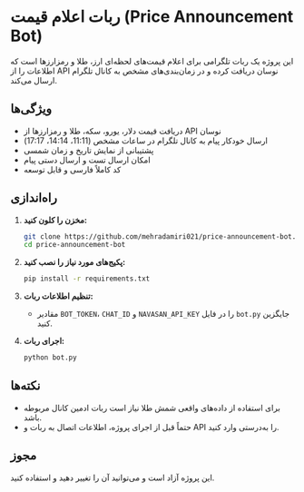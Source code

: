 # ربات اعلام قیمت (Price Announcement Bot)

این پروژه یک ربات تلگرامی برای اعلام قیمت‌های لحظه‌ای ارز، طلا و رمزارزها است که اطلاعات را از API نوسان دریافت کرده و در زمان‌بندی‌های مشخص به کانال تلگرام ارسال می‌کند.

## ویژگی‌ها
- دریافت قیمت دلار، یورو، سکه، طلا و رمزارزها از API نوسان
- ارسال خودکار پیام به کانال تلگرام در ساعات مشخص (11:11، 14:14، 17:17)
- پشتیبانی از نمایش تاریخ و زمان شمسی
- امکان ارسال تست و ارسال دستی پیام
- کد کاملاً فارسی و قابل توسعه

## راه‌اندازی
1. **مخزن را کلون کنید:**
   ```bash
   git clone https://github.com/mehradamiri021/price-announcement-bot.git
   cd price-announcement-bot
   ```
2. **پکیج‌های مورد نیاز را نصب کنید:**
   ```bash
   pip install -r requirements.txt
   ```
3. **تنظیم اطلاعات ربات:**
   - مقادیر `BOT_TOKEN`، `CHAT_ID` و `NAVASAN_API_KEY` را در فایل `bot.py` جایگزین کنید.

4. **اجرای ربات:**
   ```bash
   python bot.py
   ```

## نکته‌ها
- برای استفاده از داده‌های واقعی شمش طلا نیاز است ربات ادمین کانال مربوطه باشد.
- حتماً قبل از اجرای پروژه، اطلاعات اتصال به ربات و API را به‌درستی وارد کنید.

## مجوز
این پروژه آزاد است و می‌توانید آن را تغییر دهید و استفاده کنید.